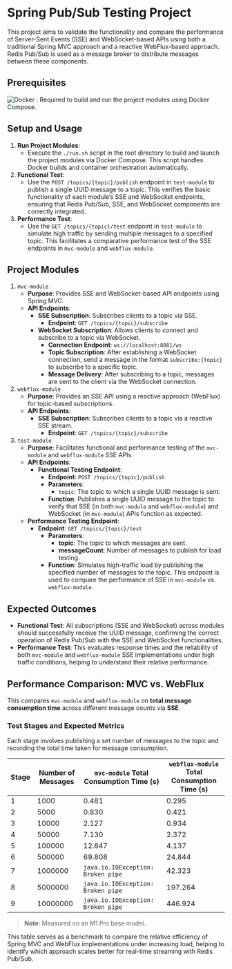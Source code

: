 # Spring Pub/Sub Testing Project

This project aims to validate the functionality and compare the performance of Server-Sent Events (SSE) and WebSocket-based APIs using both a traditional Spring MVC approach and a reactive WebFlux-based approach. Redis Pub/Sub is used as a message broker to distribute messages between these components.

## Prerequisites

![Docker](https://img.shields.io/badge/docker-%230db7ed.svg?style=for-the-badge&logo=docker&logoColor=white) : Required to build and run the project modules using Docker Compose.

## Setup and Usage

1. **Run Project Modules**:
    - Execute the `./run.sh` script in the root directory to build and launch the project modules via Docker Compose. This script handles Docker builds and container orchestration automatically.
2. **Functional Test**:
    - Use the `POST /topics/{topic}/publish` endpoint in `test-module` to publish a single UUID message to a topic. This verifies the basic functionality of each module’s SSE and WebSocket endpoints, ensuring that Redis Pub/Sub, SSE, and WebSocket components are correctly integrated.
3. **Performance Test**:
    - Use the `GET /topics/{topic}/test` endpoint in `test-module` to simulate high traffic by sending multiple messages to a specified topic. This facilitates a comparative performance test of the SSE endpoints in `mvc-module` and `webflux-module`.

## Project Modules

1. `mvc-module`
   - **Purpose**: Provides SSE and WebSocket-based API endpoints using Spring MVC.
   - **API Endpoints**:
     - **SSE Subscription**: Subscribes clients to a topic via SSE.
       - **Endpoint**: `GET /topics/{topic}/subscribe`
     - **WebSocket Subscription**: Allows clients to connect and subscribe to a topic via WebSocket.
       - **Connection Endpoint**: `ws://localhost:8081/ws`
       - **Topic Subscription**: After establishing a WebSocket connection, send a message in the format `subscribe:{topic}` to subscribe to a specific topic.
       - **Message Delivery**: After subscribing to a topic, messages are sent to the client via the WebSocket connection.
2. `webflux-module`
   - **Purpose**: Provides an SSE API using a reactive approach (WebFlux) for topic-based subscriptions.
   - **API Endpoints**:
     - **SSE Subscription**: Subscribes clients to a topic via a reactive SSE stream.
       - **Endpoint**: `GET /topics/{topic}/subscribe`
3. `test-module`
   - **Purpose**: Facilitates functional and performance testing of the `mvc-module` and `webflux-module` SSE APIs.
   - **API Endpoints**:
     - **Functional Testing Endpoint**:
       - **Endpoint**: `POST /topics/{topic}/publish`
       - **Parameters**:
         - `topic`: The topic to which a single UUID message is sent.
       - **Function**: Publishes a single UUID message to the topic to verify that SSE (in both `mvc-module` and `webflux-module`) and WebSocket (in `mvc-module`) APIs function as expected.
   - **Performance Testing Endpoint**:
     - **Endpoint**: `GET /topics/{topic}/test`
       - **Parameters**:
         - **topic**: The topic to which messages are sent.
         - **messageCount**: Number of messages to publish for load testing.
       - **Function**: Simulates high-traffic load by publishing the specified number of messages to the topic. This endpoint is used to compare the performance of SSE in `mvc-module` vs. `webflux-module`.

## Expected Outcomes

- **Functional Test**: All subscriptions (SSE and WebSocket) across modules should successfully receive the UUID message, confirming the correct operation of Redis Pub/Sub with the SSE and WebSocket functionalities.
- **Performance Test**: This evaluates response times and the reliability of both `mvc-module` and `webflux-module` SSE implementations under high traffic conditions, helping to understand their relative performance.

## Performance Comparison: MVC vs. WebFlux
This compares `mvc-module` and `webflux-module` on **total message consumption time** across different message counts via **SSE**.

### Test Stages and Expected Metrics

Each stage involves publishing a set number of messages to the topic and recording the total time taken for message consumption.

| Stage | Number of Messages | `mvc-module` Total Consumption Time (s) | `webflux-module` Total Consumption Time (s) |
|-------|--------------------|-----------------------------------------|---------------------------------------------|
| 1     | 1000               | 0.481                                   | 0.295                                       |
| 2     | 5000               | 0.830                                   | 0.421                                       |
| 3     | 10000              | 2.127                                   | 0.934                                       |
| 4     | 50000              | 7.130                                   | 2.372                                       |
| 5     | 100000             | 12.847                                  | 4.137                                       |
| 6     | 500000             | 69.808                                  | 24.844                                      |
| 7     | 1000000            | `java.io.IOException: Broken pipe`      | 42.323                                      |
| 8     | 5000000            | `java.io.IOException: Broken pipe`      | 197.264                                     |
| 9     | 10000000           | `java.io.IOException: Broken pipe`      | 446.924                                     |

> **Note**: Measured on an M1 Pro base model.

This table serves as a benchmark to compare the relative efficiency of Spring MVC and WebFlux implementations under increasing load, helping to identify which approach scales better for real-time streaming with Redis Pub/Sub.
